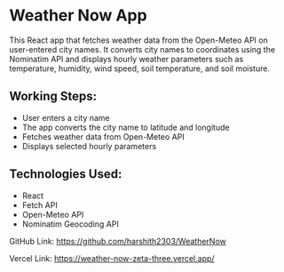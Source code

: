 # Weather Now App

This React app that fetches weather data from the Open-Meteo API on user-entered city names. It converts city names to coordinates using the Nominatim API and displays hourly weather parameters such as temperature, humidity, wind speed, soil temperature, and soil moisture.

## Working Steps:
- User enters a city name
- The app converts the city name to latitude and longitude
- Fetches weather data from Open-Meteo API
- Displays selected hourly parameters

## Technologies Used:
- React
- Fetch API
- Open-Meteo API
- Nominatim Geocoding API

GitHub Link: https://github.com/harshith2303/WeatherNow

Vercel Link: https://weather-now-zeta-three.vercel.app/
